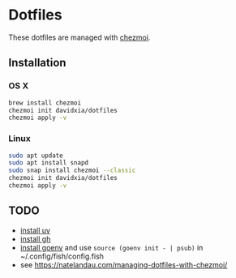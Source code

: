 # Dotfiles

These dotfiles are managed with [chezmoi].

## Installation

### OS X

```bash
brew install chezmoi
chezmoi init davidxia/dotfiles
chezmoi apply -v
```

### Linux

```bash
sudo apt update
sudo apt install snapd
sudo snap install chezmoi --classic
chezmoi init davidxia/dotfiles
chezmoi apply -v
```

## TODO

* [install uv]
* [install gh]
* [install goenv] and use `source (goenv init - | psub)` in ~/.config/fish/config.fish
* see <https://natelandau.com/managing-dotfiles-with-chezmoi/>

[chezmoi]: https://www.chezmoi.io/
[install uv]: https://docs.astral.sh/uv/getting-started/installation/
[install gh]: https://github.com/cli/cli/blob/trunk/docs/install_linux.md#debian-ubuntu-linux-raspberry-pi-os-apt
[install goenv]: https://github.com/go-nv/goenv/blob/master/INSTALL.md
